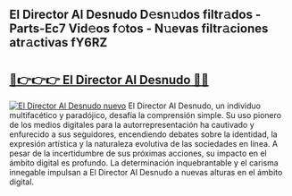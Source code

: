 ## El Director Al Desnudo D𝚎sn𝚞dos filtr𝚊dos - Parts-Ec7 Vid𝚎os f𝚘tos - N𝚞evas filtr𝚊ciones atr𝚊ctivas fY6RZ

# <h2><a href="http://mb4m8y8.tromn.icu/?c=El+Director+Al+Desnudo">🔗👉👉👉 El Director Al Desnudo 🔗🔗</a></h2>

[![El Director Al Desnudo nuevo](https://i.imgur.com/pEAQMta.gif)](http://mb4m8y8.tromn.icu/?c=El+Director+Al+Desnudo)
El Director Al Desnudo, un individuo multifacético y paradójico, desafía la comprensión simple. Su uso pionero de los medios digitales para la autorrepresentación ha cautivado y enfurecido a sus seguidores, encendiendo debates sobre la identidad, la expresión artística y la naturaleza evolutiva de las sociedades en línea. A pesar de la incertidumbre de sus próximas acciones, su impacto en el ámbito digital es profundo. La determinación inquebrantable y el carisma innegable impulsan a El Director Al Desnudo a nuevas alturas en el ámbito digital.
